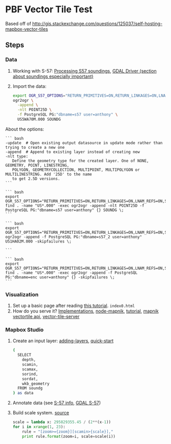 # PBF Vector Tile Test

Based off of http://gis.stackexchange.com/questions/125037/self-hosting-mapbox-vector-tiles

## Steps

### Data

1. Working with S-57: [Processing S57 soundings](http://blog.perrygeo.net/2005/12/03/hello-world/), [GDAL Driver (section about soundings especially important)](http://www.gdal.org/drv_s57.html)
1. Import the data:

    ``` bash
    export OGR_S57_OPTIONS="RETURN_PRIMITIVES=ON,RETURN_LINKAGES=ON,LNAM_REFS=ON,SPLIT_MULTIPOINT=ON,ADD_SOUNDG_DEPTH=ON"
    ogr2ogr \
      -append \
      -nlt POINT25D \
      -f PostgreSQL PG:"dbname=s57 user=anthony" \
      US5WA70M.000 SOUNDG
    ```
About the options:

    ``` bash
    -update  # Open existing output datasource in update mode rather than trying to create a new one
    -append  # Append to existing layer instead of creating new
    -nlt type:
       Define the geometry type for the created layer. One of NONE, GEOMETRY, POINT, LINESTRING,
       POLYGON, GEOMETRYCOLLECTION, MULTIPOINT, MULTIPOLYGON or MULTILINESTRING. Add '25D' to the name
       to get 2.5D versions.
    ```

    ``` bash
    export OGR_S57_OPTIONS="RETURN_PRIMITIVES=ON,RETURN_LINKAGES=ON,LNAM_REFS=ON,SPLIT_MULTIPOINT=ON,ADD_SOUNDG_DEPTH=ON"
    find . -name "US*.000" -exec ogr2ogr -append -nlt POINT25D -f PostgreSQL PG:"dbname=s57 user=anthony" {} SOUNDG \;
    ```

    ``` bash
    export OGR_S57_OPTIONS="RETURN_PRIMITIVES=ON,RETURN_LINKAGES=ON,LNAM_REFS=ON,SPLIT_MULTIPOINT=ON,ADD_SOUNDG_DEPTH=ON"
    ogr2ogr -append -f PostgreSQL PG:"dbname=s57_2 user=anthony" US1HA02M.000 -skipfailures \;

    ```

    ``` bash
    export OGR_S57_OPTIONS="RETURN_PRIMITIVES=ON,RETURN_LINKAGES=ON,LNAM_REFS=ON,SPLIT_MULTIPOINT=ON,ADD_SOUNDG_DEPTH=ON"
    find . -name "US*.000" -exec ogr2ogr -append -f PostgreSQL PG:"dbname=enc user=anthony" {} -skipfailures \;
    ```

### Visualization

1. Set up a basic page after reading [this tutorial](https://gist.github.com/mapmeld/8866414b7fc8940e8540).  `index0.html`
1. How do you serve it?  [Implementations](https://github.com/mapbox/vector-tile-spec/wiki/Implementations), [node-mapnik](https://github.com/mapnik/node-mapnik), [tutorial](http://www.sparkgeo.com/labs/big/), [mapnik vectortile api](https://github.com/mapnik/node-mapnik/blob/master/docs/VectorTile.md), [vector-tile-server](https://github.com/artemp/vector-tile-server)

### Mapbox Studio

1. Create an input layer: [adding-layers](https://www.mapbox.com/tilemill/docs/manual/adding-layers/), [quick-start](https://www.mapbox.com/mapbox-studio/source-quickstart/)

    ``` bash
    (
      SELECT
        depth,
        scamin,
        scamax,
        sorind,
        sordat,
        wkb_geometry
      FROM soundg
    ) as data
    ```
1. Annotate data (see [S-57 info](http://www.caris.com/S-57/frames/S57catalog.htm), [GDAL S-57](http://gdal.org/1.11/ogr/drv_s57.html))
1. Build scale system. [source](http://msdn.microsoft.com/en-us/library/bb259689.aspx)

    ``` python
    scale = lambda x: 295829355.45 / (2**(x-1))
    for i in xrange(1, 23):
        rule = "[zoom>={zoom}][scamin>{scale}],"
        print rule.format(zoom=i, scale=scale(i))
    ```
